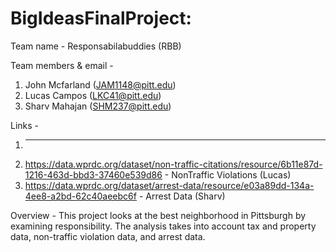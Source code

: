 # BigIdeasFinalProject:

Team name - Responsabilabuddies (RBB) 

Team members & email -
1. John Mcfarland (JAM1148@pitt.edu)
2. Lucas Campos (LKC41@pitt.edu)
3. Sharv Mahajan (SHM237@pitt.edu)

Links - 
1. ______________
2. https://data.wprdc.org/dataset/non-traffic-citations/resource/6b11e87d-1216-463d-bbd3-37460e539d86 - NonTraffic Violations (Lucas)
3. https://data.wprdc.org/dataset/arrest-data/resource/e03a89dd-134a-4ee8-a2bd-62c40aeebc6f - Arrest Data (Sharv)

Overview - This project looks at the best neighborhood in Pittsburgh by examining responsibility. The analysis takes into account tax and property data, non-traffic violation data, and arrest data.
